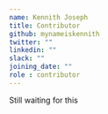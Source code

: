```yaml
---
name: Kennith Joseph
title: Contributor
github: mynameiskennith
twitter: ""
linkedin: ""
slack: ""
joining_date: ""
role : contributor
---
```


Still waiting for this
